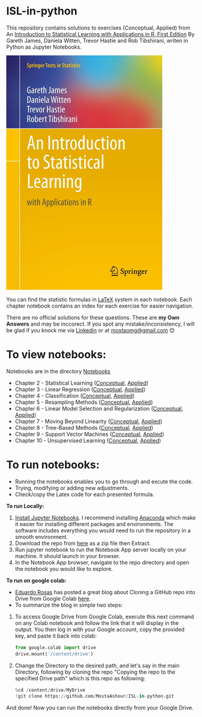# ISL-in-python
This repository contains solutions to exercises (Conceptual, Applied) from An [Introduction to Statistical Learning with Applications in R, First Edition](https://www.statlearning.com/) By Gareth James, Daniela Witten, Trevor Hastie and Rob Tibshirani, writen in Python as Jupyter Notebooks.

<img src="https://github.com/MostaAshour/ISL-in-python/blob/main/ISL%20Cover.jpg" width="415" height="623">

You can find the statistic formulas in [LaTeX](https://en.wikipedia.org/wiki/LaTeX) system in each notebook. Each chapter notebook contains an index for each exercise for easier navigation.

There are no official solutions for these questions. These are **my Own Answers** and may be inccorect. If you spot any mistake/inconsistency, I will be glad if you knock me via [Linkedin](https://www.linkedin.com/in/mosta-ashour/) or at mostaomg@gmail.com 😊

# To view notebooks:
Notebooks are in the directory [Notebooks](https://github.com/MostaAshour/ISL-in-python/tree/main/Notebooks)
* Chapter 2 - Statistical Learning ([Conceptual](https://github.com/MostaAshour/ISL-in-python/blob/main/Notebooks/2_4_0_Statistical_Learning_Conceptual.ipynb), [Applied](https://github.com/MostaAshour/ISL-in-python/blob/main/Notebooks/2_4_1_Statistical_Learning_Applied.ipynb))
* Chapter 3 - Linear Regression ([Conceptual](https://github.com/MostaAshour/ISL-in-python/blob/main/Notebooks/3_7_0_Linear_Regression_Conceptual.ipynb), [Applied](https://github.com/MostaAshour/ISL-in-python/blob/main/Notebooks/3_7_1_Linear_Regression_Applied.ipynb))
* Chapter 4 - Classification ([Conceptual](https://github.com/MostaAshour/ISL-in-python/blob/main/Notebooks/4_7_0_Classification_Conceptual.ipynb), [Applied](https://github.com/MostaAshour/ISL-in-python/blob/main/Notebooks/4_7_1_Classification_Applied.ipynb))
* Chapter 5 - Resampling Methods ([Conceptual](https://github.com/MostaAshour/ISL-in-python/blob/main/Notebooks/5_4_0_Resampling_Methods_Conceptual.ipynb), [Applied](https://github.com/MostaAshour/ISL-in-python/blob/main/Notebooks/5_4_1_Resampling_Methods_Applied.ipynb))
* Chapter 6 - Linear Model Selection and Regularization ([Conceptual](https://github.com/MostaAshour/ISL-in-python/blob/main/Notebooks/6_8_0_Linear_Model_Selection_and_Regularisation_Conceptual.ipynb), [Applied](https://github.com/MostaAshour/ISL-in-python/blob/main/Notebooks/6_8_1_Linear_Model_Selection_and_Regularisation_Applied.ipynb))
* Chapter 7 - Moving Beyond Linearity ([Conceptual](https://github.com/MostaAshour/ISL-in-python/blob/main/Notebooks/7_9_0_Moving_Beyond_Linearity_Conceptual.ipynb), [Applied]())
* Chapter 8 - Tree-Based Methods ([Conceptual](), [Applied]())
* Chapter 9 - Support Vector Machines ([Conceptual](), [Applied]())
* Chapter 10 - Unsupervised Learning ([Conceptual](), [Applied]())

# To run notebooks:
* Running the notebooks enables you to go through and excute the code.
* Trying, modifying or adding new adjustments.
* Check/copy the Latex code for each presented formula.

**To run Locally:**
1. [Install Jupyter Notebooks](https://jupyter.readthedocs.io/en/latest/install.html#). I recommend installing [Anaconda](https://docs.anaconda.com/anaconda/install/index.html) which make it easier for installing different packages and environments. The software includes everything you would need to run the repository in a smooth environment.
2. Download the repo from [here](https://github.com/MostaAshour/ISL-in-python/archive/refs/heads/main.zip) as a zip file then Extract.
3. Run jupyter notebook to run the Notebook App server locally on your machine. It should launch in your browser.
4. In the Notebook App browser, navigate to the repo directory and open the notebook you would like to explore. 

**To run on google colab:**
* [Eduardo Rosas](https://github.com/LaloCo) has posted a great blog about Cloning a GitHub repo into Drive from Google Colab [here](https://lalorosas.com/blog/github-colab-drive).
* To summarize the blog in simple two steps:
1. To access Google Drive from Google Colab, execute this next command on any Colab notebook and follow the link that it will display in the output. You then log in with your Google account, copy the provided key, and paste it back into colab: 

    ``` python
    from google.colab import drive
    drive.mount('/content/drive')
    ```
2. Change the Directory to the desired path, and let's say in the main Directory, following by cloning the repo "Copying the repo to the specified Drive path" which is this repo as following:

    ```python
    %cd /content/drive/MyDrive
    !git clone https://github.com/MostaAshour/ISL-in-python.git
    ```
And done! Now you can run the notebooks directly from your Google Drive.
